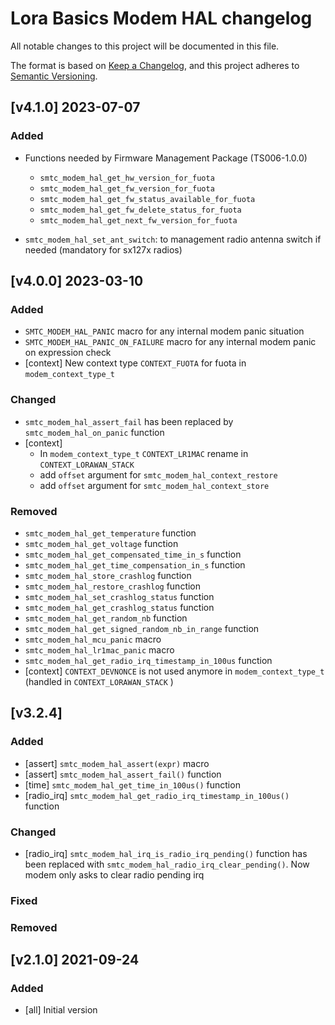 # Lora Basics Modem HAL changelog

All notable changes to this project will be documented in this file.

The format is based on [Keep a Changelog](https://keepachangelog.com/en/1.0.0/), and this project adheres to [Semantic Versioning](https://semver.org/spec/v2.0.0.html).

## [v4.1.0] 2023-07-07

### Added

* Functions needed by Firmware Management Package (TS006-1.0.0)
  * `smtc_modem_hal_get_hw_version_for_fuota`
  * `smtc_modem_hal_get_fw_version_for_fuota`
  * `smtc_modem_hal_get_fw_status_available_for_fuota`
  * `smtc_modem_hal_get_fw_delete_status_for_fuota`
  * `smtc_modem_hal_get_next_fw_version_for_fuota`

* `smtc_modem_hal_set_ant_switch`: to management radio antenna switch if needed (mandatory for sx127x radios)

## [v4.0.0] 2023-03-10

### Added

* `SMTC_MODEM_HAL_PANIC` macro for any internal modem panic situation
* `SMTC_MODEM_HAL_PANIC_ON_FAILURE` macro for any internal modem panic on expression check
* [context] New context type `CONTEXT_FUOTA` for fuota in `modem_context_type_t`

### Changed

* `smtc_modem_hal_assert_fail` has been replaced by `smtc_modem_hal_on_panic` function
* [context]
  * In `modem_context_type_t` `CONTEXT_LR1MAC` rename in `CONTEXT_LORAWAN_STACK`
  * add `offset` argument for `smtc_modem_hal_context_restore`
  * add `offset` argument for `smtc_modem_hal_context_store`

### Removed

* `smtc_modem_hal_get_temperature` function
* `smtc_modem_hal_get_voltage` function
* `smtc_modem_hal_get_compensated_time_in_s` function
* `smtc_modem_hal_get_time_compensation_in_s` function
* `smtc_modem_hal_store_crashlog` function
* `smtc_modem_hal_restore_crashlog` function
* `smtc_modem_hal_set_crashlog_status` function
* `smtc_modem_hal_get_crashlog_status` function
* `smtc_modem_hal_get_random_nb` function
* `smtc_modem_hal_get_signed_random_nb_in_range` function
* `smtc_modem_hal_mcu_panic` macro
* `smtc_modem_hal_lr1mac_panic` macro
* `smtc_modem_hal_get_radio_irq_timestamp_in_100us` function
* [context] `CONTEXT_DEVNONCE` is not used anymore in `modem_context_type_t` (handled in `CONTEXT_LORAWAN_STACK` )

## [v3.2.4]

### Added

* [assert] `smtc_modem_hal_assert(expr)` macro
* [assert] `smtc_modem_hal_assert_fail()` function
* [time] `smtc_modem_hal_get_time_in_100us()` function
* [radio_irq] `smtc_modem_hal_get_radio_irq_timestamp_in_100us()` function

### Changed

* [radio_irq] `smtc_modem_hal_irq_is_radio_irq_pending()` function has been replaced with `smtc_modem_hal_radio_irq_clear_pending()`. Now modem only asks to clear radio pending irq

### Fixed

### Removed

## [v2.1.0] 2021-09-24

### Added

* [all] Initial version
